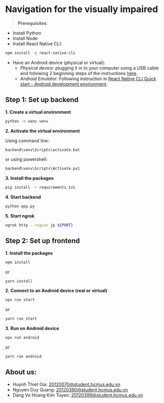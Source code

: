 # Navigation for the visually impaired

> **Prerequisites**:

-   Install Python
-   Install Node
-   Install React Native CLI:

```bash
npm install -g react-native-cli
```

-   Have an Android device (physical or virtual):
    -   _Physical device:_ plugging it in to your computer using a USB cable and following 2 beginning steps of the instructions [here](https://reactnative.dev/docs/running-on-device).
    -   _Android Emulator:_ Following instruction in [React Native CLI Quick start - Android development environment](https://reactnative.dev/docs/environment-setup).

## Step 1: Set up backend

**1. Create a virtual environment**

```bash
python -m venv venv
```

**2. Activate the virtual environment**

Using command line:

```bash
backend\venv\Scripts\activate.bat
```

or using powershell:

```bash
backend\venv\Scripts\Activate.ps1
```

**3. Install the packages**

```bash
pip install -r requirements.txt
```

**4. Start backend**

```bash
python app.py
```

**5. Start ngrok**

```bash
ngrok http --region jp ${PORT}
```

## Step 2: Set up frontend

**1. Install the packages**

```bash
npm install
```

or

```bash
yarn install
```

**2. Connect to an Android device (real or virtual)**

```bash
npx run start
```

or

```bash
yarn run start
```

**3. Run on Android device**

```bash
npx run android
```

or

```bash
yarn run android
```

## About us:

-   Huynh Thiet Gia: 20120070@student.hcmus.edu.vn
-   Nguyen Duy Quang: 20120360@student.hcmus.edu.vn
-   Dang Vo Hoang Kim Tuyen: 20120399@student.hcmus.edu.vn
